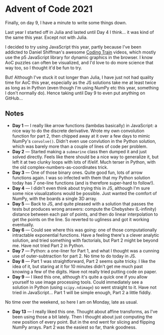 # Advent of Code 2021

Finally, on day 9, I have a minute to write some things down.

Last year I started off in Julia and lasted until Day 4 I think... it was kind of the same this year. Except not with Julia.

I decided to try using JavaScript this year, partly because I've been addicted to Daniel Shiffman's awesome [Coding Train](https://www.youtube.com/channel/UCvjgXvBlbQiydffZU7m1_aw) videos, which mostly use the p5 JavaScript library for dynamic graphics in the browser. I know AoC puzzles can often be visualized, and I'd love to do more science that way too, so I thought it'd be fun to try.

But! Although I've stuck it out longer than Julia, I have just not had quality time for AoC this year, especially as the JS solutions take me at least twice as long as in Python (even though I'm using NumPy etc this year, something I don't normally do). Hence taking until Day 9 to even put anything on GitHub...

## Notes

- **Day 1** &mdash; I really like arrow functions (lambdas basically) in JavaScript: a nice way to do the discrete derivative. Wrote my own convolution function for part 2, then chipped away at it over a few days to mimic NumPy's `convolve()`. Didn't even use convlution in the Python solution, which was barely more than a couple of lines of code per problem.
- **Day 2** &mdash; Started making a `submarine` class then dumped it and just solved directly. Feels like there should be a nice way to generalize it, but left it at two clunky loops with lots of if/elif. Much terser in Python, with the old complex-numbers-as-coordinates trick.
- **Day 3** &mdash; One of those binary ones. Quite good fun, lots of arrow functions again. I was so infected with them that my Python solution today has 7 one-line functions (and is therefore super-hard to follow!).
- **Day 4** &mdash; I didn't even think about trying this in JS, although I'm sure some nice visualizations would be possible. Just wanted the comfort of NumPy, with the boards a single 3D array.
- **Day 5** &mdash; Back to JS, and quite pleased with a solution that passes the tests but produces wrong answers: compute the Chebyshev (L-infinity) distance between each pair of points, and then do linear interpolation to get the points on the line. So reverted to ugliness and got it working eventually.
- **Day 6** &mdash; Could see where this was going: one of those computationally intractable exponential functions. Have a feeling there's a clever analytic solution, and tried something with factorials, but Part 2 might be beyond me. Have not tried Part 2 in Python.
- **Day 7** &mdash; Python: a one-liner for Part 1, and what I thought was a cunning use of outer-subtraction for part 2. No time to do today in JS.
- **Day 8** &mdash; Part 1 was straightforward, Part 2 seems quite tricky. I like the idea of it, but staring at it for 10 minutes didn't get me much past knowing a few of the digits. Have not really tried putting code on paper.
- **Day 9** &mdash; I liked this one, although it's quite a quick one if you allow yourself to use image processing tools. Could immediately see a solution in Python (using `scipy.ndimage`) so went straight to it. Have not tried in JavaScript... Part 1 will be simple enough, Part 2 a little fiddly.

No time over the weekend, so here I am on Monday, late as usual.

- **Day 13** &mdash; I really liked this one. Thought about affine transforms, as I've been using those a bit lately. Then I thought about just computing the new position of every point. But in the end went for slicing and flipping NumPy arrays. Part 2 was the easiest so far, thank goodness.
